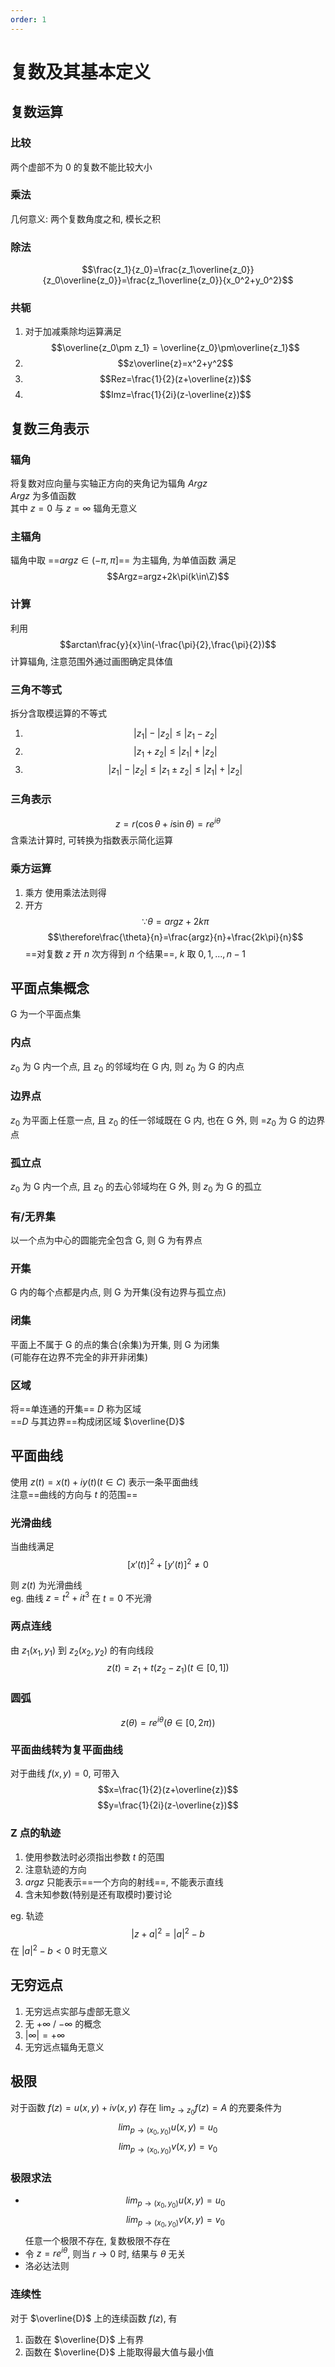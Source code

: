 ```yaml
---
order: 1
---
```



# 复数及其基本定义
## 复数运算
### 比较
两个虚部不为 0 的复数不能比较大小

### 乘法
几何意义: 两个复数角度之和, 模长之积

### 除法
$$\frac{z_1}{z_0}=\frac{z_1\overline{z_0}}{z_0\overline{z_0}}=\frac{z_1\overline{z_0}}{x_0^2+y_0^2}$$

### 共轭
1. 对于加减乘除均运算满足
$$\overline{z_0\pm z_1} = \overline{z_0}\pm\overline{z_1}$$
2. $$z\overline{z}=x^2+y^2$$
3. $$Rez=\frac{1}{2}(z+\overline{z})$$
4. $$Imz=\frac{1}{2i}(z-\overline{z})$$

## 复数三角表示
### 辐角
将复数对应向量与实轴正方向的夹角记为辐角 $Argz$  
$Argz$ 为多值函数  
其中 $z=0$ 与 $z=\infty$ 辐角无意义  

### 主辐角
辐角中取 ==$argz\in(-\pi,\pi]$== 为主辐角, 为单值函数
满足 
$$Argz=argz+2k\pi(k\in\Z)$$

### 计算
利用 
$$arctan\frac{y}{x}\in(-\frac{\pi}{2},\frac{\pi}{2})$$ 
计算辐角, 注意范围外通过画图确定具体值

### 三角不等式
拆分含取模运算的不等式
1. $$|z_1|-|z_2|\le|z_1-z_2|$$
2. $$|z_1+z_2|\le|z_1|+|z_2|$$
3. $$|z_1|-|z_2|\le|z_1\pm z_2|\le|z_1|+|z_2|$$

### 三角表示
$$z=r(\cos\theta+i\sin\theta)=re^{i\theta}$$
含乘法计算时, 可转换为指数表示简化运算

### 乘方运算
1. 乘方
使用乘法法则得
2. 开方
$$\because\theta=argz+2k\pi$$
$$\therefore\frac{\theta}{n}=\frac{argz}{n}+\frac{2k\pi}{n}$$
==对复数 $z$ 开 $n$ 次方得到 $n$ 个结果==, $k$ 取 $0,1,...,n-1$

## 平面点集概念
G 为一个平面点集
### 内点
$z_0$ 为 G 内一个点, 且 $z_0$ 的邻域均在 G 内, 则 $z_0$ 为 G 的内点
### 边界点
$z_0$ 为平面上任意一点, 且 $z_0$ 的任一邻域既在 G 内, 也在 G 外, 则 =$z_0$ 为 G 的边界点
### 孤立点
$z_0$ 为 G 内一个点, 且 $z_0$ 的去心邻域均在 G 外, 则 $z_0$ 为 G 的孤立
### 有/无界集
以一个点为中心的圆能完全包含 G, 则 G 为有界点
### 开集
G 内的每个点都是内点, 则 G 为开集(没有边界与孤立点)
### 闭集
平面上不属于 G 的点的集合(余集)为开集, 则 G 为闭集  
(可能存在边界不完全的非开非闭集)
### 区域
将==单连通的开集== $D$ 称为区域  
==$D$ 与其边界==构成闭区域 $\overline{D}$

## 平面曲线
使用 $z(t)=x(t)+iy(t)(t\in C)$ 表示一条平面曲线  
注意==曲线的方向与 $t$ 的范围==
### 光滑曲线
当曲线满足 
$$[x'(t)]^2+[y'(t)]^2\neq0$$

则 $z(t)$ 为光滑曲线  
eg. 曲线 $z=t^2+it^3$ 在 $t=0$ 不光滑
### 两点连线
由 $z_1(x_1,y_1)$ 到 $z_2(x_2,y_2)$ 的有向线段
$$z(t)=z_1+t(z_2-z_1)(t\in[0,1])$$
### 圆弧
$$z(\theta)=re^{i\theta}(\theta\in[0,2\pi))$$
### 平面曲线转为复平面曲线
对于曲线 $f(x,y)=0$, 可带入 
$$x=\frac{1}{2}(z+\overline{z})$$
$$y=\frac{1}{2i}(z-\overline{z})$$
### Z 点的轨迹
1. 使用参数法时必须指出参数 $t$ 的范围
2. 注意轨迹的方向
3. $arg z$ 只能表示==一个方向的射线==, 不能表示直线
4. 含未知参数(特别是还有取模时)要讨论 

eg. 轨迹 
$$|z+a|^2=|a|^2-b$$
在 $|a|^2-b < 0$ 时无意义

## 无穷远点
1. 无穷远点实部与虚部无意义
2. 无 $+\infty$ / $-\infty$ 的概念
3. $|\infty|=+\infty$
4. 无穷远点辐角无意义

## 极限
对于函数 $f(z)=u(x,y)+iv(x,y)$
存在 $\lim_{z\to z_0} f(z)=A$ 的充要条件为
$$lim_{p\to(x_0,y_0)}u(x,y)=u_0$$
$$lim_{p\to(x_0,y_0)}v(x,y)=v_0$$

### 极限求法
* $$lim_{p\to(x_0,y_0)}u(x,y)=u_0$$
$$lim_{p\to(x_0,y_0)}v(x,y)=v_0$$
任意一个极限不存在, 复数极限不存在
* 令 $z=re^{i\theta}$, 则当 $r\to 0$ 时, 结果与 $\theta$ 无关
* 洛必达法则

### 连续性
对于 $\overline{D}$ 上的连续函数 $f(z)$, 有
1. 函数在 $\overline{D}$ 上有界
2. 函数在 $\overline{D}$ 上能取得最大值与最小值

